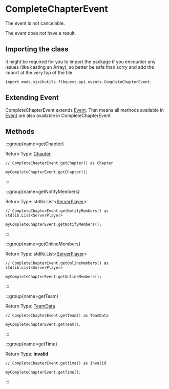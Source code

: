 # CompleteChapterEvent

The event is not cancelable.

The event does not have a result.

## Importing the class

It might be required for you to import the package if you encounter any issues (like casting an Array), so better be safe than sorry and add the import at the very top of the file.
```zenscript
import mods.sixikutils.ftbquest.api.events.CompleteChapterEvent;
```


## Extending Event

CompleteChapterEvent extends [Event](/forge/api/event/Event). That means all methods available in [Event](/forge/api/event/Event) are also available in CompleteChapterEvent

## Methods

:::group{name=getChapter}

Return Type: [Chapter](/mods/sixikutils/ftbquest/quests/Chapter)

```zenscript
// CompleteChapterEvent.getChapter() as Chapter

myCompleteChapterEvent.getChapter();
```

:::

:::group{name=getNotifyMembers}

Return Type: stdlib.List&lt;[ServerPlayer](/vanilla/api/entity/type/player/ServerPlayer)&gt;

```zenscript
// CompleteChapterEvent.getNotifyMembers() as stdlib.List<ServerPlayer>

myCompleteChapterEvent.getNotifyMembers();
```

:::

:::group{name=getOnlineMembers}

Return Type: stdlib.List&lt;[ServerPlayer](/vanilla/api/entity/type/player/ServerPlayer)&gt;

```zenscript
// CompleteChapterEvent.getOnlineMembers() as stdlib.List<ServerPlayer>

myCompleteChapterEvent.getOnlineMembers();
```

:::

:::group{name=getTeam}

Return Type: [TeamData](/mods/sixikutils/ftbquest/quests/TeamData)

```zenscript
// CompleteChapterEvent.getTeam() as TeamData

myCompleteChapterEvent.getTeam();
```

:::

:::group{name=getTime}

Return Type: **invalid**

```zenscript
// CompleteChapterEvent.getTime() as invalid

myCompleteChapterEvent.getTime();
```

:::


